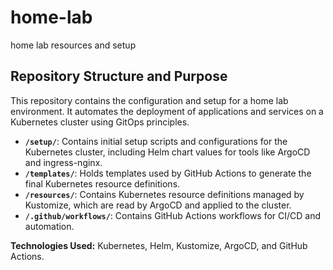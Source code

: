 # home-lab
home lab resources and setup

## Repository Structure and Purpose

This repository contains the configuration and setup for a home lab environment. It automates the deployment of applications and services on a Kubernetes cluster using GitOps principles.

*   **`/setup/`**: Contains initial setup scripts and configurations for the Kubernetes cluster, including Helm chart values for tools like ArgoCD and ingress-nginx.
*   **`/templates/`**: Holds templates used by GitHub Actions to generate the final Kubernetes resource definitions.
*   **`/resources/`**: Contains Kubernetes resource definitions managed by Kustomize, which are read by ArgoCD and applied to the cluster.
*   **`/.github/workflows/`**: Contains GitHub Actions workflows for CI/CD and automation.

**Technologies Used:** Kubernetes, Helm, Kustomize, ArgoCD, and GitHub Actions.
